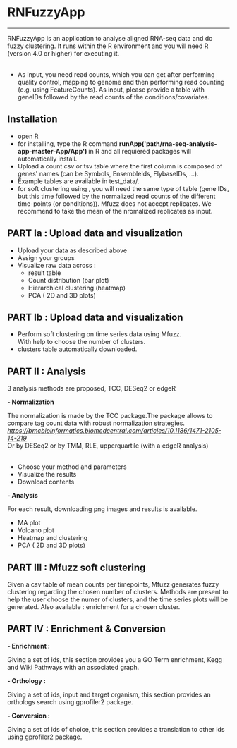 # RNFuzzyApp

---

RNFuzzyApp is an application to analyse aligned RNA-seq data and do fuzzy clustering. It runs within the R environment and you will need R (version 4.0 or higher) for executing it. </br>
</br>


- As input, you need read counts, which you can get after performing quality control, mapping to genome and then performing read counting (e.g. using FeatureCounts). As input, please provide a table with geneIDs followed by the read counts of the conditions/covariates. </br>

<b> Installation </b>
--- 

- open R
- for installing, type the R command <b> runApp('path/rna-seq-analysis-app-master-App/App') </b> in R and all requiered packages will automatically install. </br>
- Upload a count csv or tsv table where the first column is composed of genes' names (can be Symbols, EnsembleIds, FlybaseIDs, ...). </br> 
- Example tables are available in test_data/.</br>
- for soft clustering using , you will need the same type of table (gene IDs, but this time followed by the normalized read counts of the different time-points (or conditions)). Mfuzz does not accept replicates. We recommend to take the mean of the nromalized replicates as input. 


<b>PART Ia : Upload data and visualization</b>
---

- Upload your data as described above </br> 
- Assign your groups </br>
- Visualize raw data across :</br>
    - result table</br>
    - Count distribution (bar plot)</br>
    - Hierarchical clustering (heatmap)</br>
    - PCA ( 2D and 3D plots)</br>


<b>PART Ib : Upload data and visualization</b>
---

- Perform soft clustering on time series data using Mfuzz. </br>
With help to choose the number of clusters.
- clusters table automatically downloaded.


<b>PART II : Analysis</b>
---
3 analysis methods are proposed, TCC, DESeq2 or edgeR </br>

<b>- Normalization</b> </br>

The normalization is made by the TCC package.The package allows to compare tag count data with robust normalization strategies.</br>
<i>https://bmcbioinformatics.biomedcentral.com/articles/10.1186/1471-2105-14-219</i></br>
Or by DESeq2 or by TMM, RLE, upperquartile (with a edgeR analysis) </br>
</br>
- Choose your method and parameters</br>
- Visualize the results</br>
- Download contents</br>

<b>- Analysis</b> </br>

For each result, downloading png images and results is available.</br>

- MA plot</br>
- Volcano plot</br>
- Heatmap and clustering </br>
- PCA ( 2D and 3D plots)</br>

<b> PART III : Mfuzz soft clustering </b>
---

Given a csv table of mean counts per timepoints, Mfuzz generates fuzzy clustering regarding the chosen number of clusters.
Methods are present to help the user choose the numer of clusters, and the time series plots will be generated.
Also available : enrichment for a chosen cluster.


<b> PART IV : Enrichment & Conversion </b>
---

<b> - Enrichment : </b></br>

Giving a set of ids, this section provides you a GO Term enrichment, Kegg and Wiki Pathways with an associated graph. </br>

<b> - Orthology : </b></br>

Giving a set of  ids, input and target organism, this section provides an orthologs search using gprofiler2 package. </br>

<b> - Conversion : </b></br>

Giving a set of  ids of choice, this section provides a translation to other ids using gprofiler2 package.
